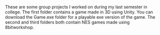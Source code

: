 These are some group projects I worked on during my last semester in college. 
The first folder contains a game made in 3D using Unity.
You can download the Game.exe folder for a playable exe version of the game.
The second and third folders both contain NES games made using 8bitworkshop. 
